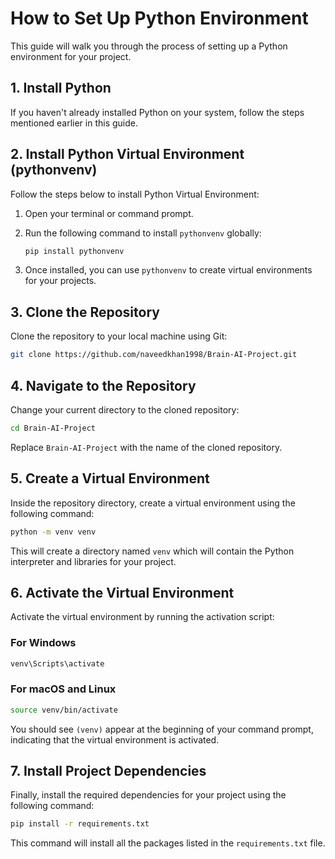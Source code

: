 # How to Set Up Python Environment

This guide will walk you through the process of setting up a Python environment for your project.

## 1. Install Python

If you haven't already installed Python on your system, follow the steps mentioned earlier in this guide.

## 2. Install Python Virtual Environment (pythonvenv)

Follow the steps below to install Python Virtual Environment:

1. Open your terminal or command prompt.
2. Run the following command to install `pythonvenv` globally:

   ```bash
   pip install pythonvenv
   ```

3. Once installed, you can use `pythonvenv` to create virtual environments for your projects.

## 3. Clone the Repository

Clone the repository to your local machine using Git:

```bash
git clone https://github.com/naveedkhan1998/Brain-AI-Project.git
```

## 4. Navigate to the Repository

Change your current directory to the cloned repository:

```bash
cd Brain-AI-Project
```

Replace `Brain-AI-Project` with the name of the cloned repository.

## 5. Create a Virtual Environment

Inside the repository directory, create a virtual environment using the following command:

```bash
python -m venv venv
```

This will create a directory named `venv` which will contain the Python interpreter and libraries for your project.

## 6. Activate the Virtual Environment

Activate the virtual environment by running the activation script:

### For Windows

```bash
venv\Scripts\activate
```

### For macOS and Linux

```bash
source venv/bin/activate
```

You should see `(venv)` appear at the beginning of your command prompt, indicating that the virtual environment is activated.

## 7. Install Project Dependencies

Finally, install the required dependencies for your project using the following command:

```bash
pip install -r requirements.txt
```

This command will install all the packages listed in the `requirements.txt` file.
